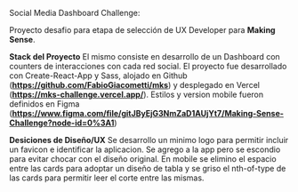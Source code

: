 Social Media Dashboard Challenge:

Proyecto desafio para etapa de selección de UX Developer para **Making Sense**.

**Stack del Proyecto**
El mismo consiste en desarrollo de un Dashboard con counters de interacciones con cada red social.
El proyecto fue desarrollado con Create-React-App y Sass, alojado en Github (**https://github.com/FabioGiacometti/mks**)
y desplegado en Vercel (**https://mks-challenge.vercel.app/**). Estilos y version mobile fueron definidos
en Figma (**https://www.figma.com/file/gitJByEjG3NmZaD1AUjYt7/Making-Sense-Challenge?node-id=0%3A1**)

**Desiciones de Diseño/UX**
Se desarrollo un minimo logo para permitir incluir un favicon e identificar la aplicacion. Se agrego a la app 
pero se escondio para evitar chocar con el diseño original.
En mobile se elimino el espacio entre las cards para adoptar un diseño de tabla y se griso el nth-of-type de 
las cards para permitir leer el corte entre las mismas.
